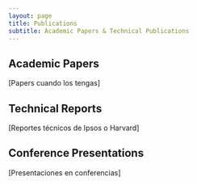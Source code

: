 ```yaml
---
layout: page
title: Publications
subtitle: Academic Papers & Technical Publications
---
```


## Academic Papers
[Papers cuando los tengas]

## Technical Reports
[Reportes técnicos de Ipsos o Harvard]

## Conference Presentations
[Presentaciones en conferencias]
